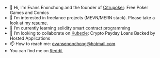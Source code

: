 - 👋 Hi, I’m Evans Enonchong and the founder of [Citrupoker](https://citrupoker.com): Free Poker Games and Comics
- 👀 I’m interested in freelance projects (MEVN/MERN stack). Please take a look at my [resume](https://citrudev.vercel.app/).
- 🌱 I’m currently learning solidity smart contract programming
- 💞️ I’m looking to collaborate on [Kubecle](https://github.com/citrudevmobile/kubecle): Crypto Payday Loans Backed by Hosted Applications
- 📫 How to reach me: evansenonchong@hotmail.com
- You can find me on [Reddit](https://www.reddit.com/user/citrudev_mobile)

<!---
citrudevmobile/citrudevmobile is a ✨ special ✨ repository because its `README.md` (this file) appears on your GitHub profile.
You can click the Preview link to take a look at your changes.
--->
